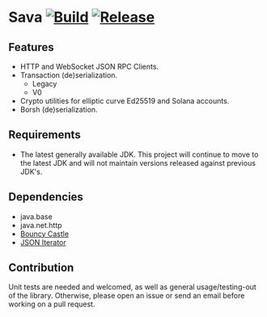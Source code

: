 # Sava [![Build](https://github.com/Sava-Software/sava/actions/workflows/gradle.yml/badge.svg)](https://github.com/Sava-Software/sava/actions/workflows/gradle.yml) [![Release](https://github.com/Sava-Software/sava/actions/workflows/release.yml/badge.svg)](https://github.com/Sava-Software/sava/actions/workflows/release.yml)

## Features

- HTTP and WebSocket JSON RPC Clients.
- Transaction (de)serialization.
    - Legacy
    - V0
- Crypto utilities for elliptic curve Ed25519 and Solana accounts.
- Borsh (de)serialization.

## Requirements

- The latest generally available JDK. This project will continue to move to the latest JDK and will not maintain
  versions released against previous JDK's.

## Dependencies

- java.base
- java.net.http
- [Bouncy Castle](https://www.bouncycastle.org/download/bouncy-castle-java/#latest)
- [JSON Iterator](https://github.com/comodal/json-iterator?tab=readme-ov-file#json-iterator)

## Contribution

Unit tests are needed and welcomed, as well as general usage/testing-out of the library. Otherwise, please open an issue
or send an email before working on a pull request.
